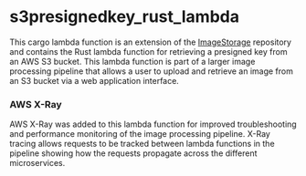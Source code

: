# s3presignedkey_rust_lambda
This cargo lambda function is an extension of the [ImageStorage](https://github.com/matthold86/ImageStorage) repository and contains the Rust lambda function for retrieving a presigned key from an AWS S3 bucket. This lambda function is part of a larger image processing pipeline that allows a user to upload and retrieve an image from an S3 bucket via a web application interface.

### AWS X-Ray

AWS X-Ray was added to this lambda function for improved troubleshooting and performance monitoring of the image processing pipeline. X-Ray tracing allows requests to be tracked between lambda functions in the pipeline showing how the requests propagate across the different microservices.
